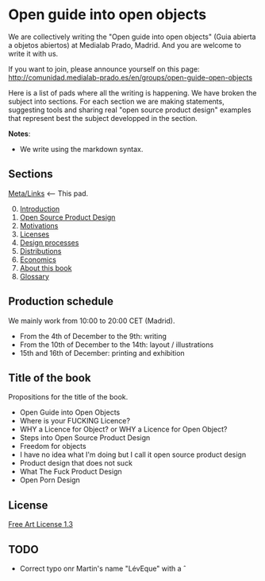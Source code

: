 Open guide into open objects
======================

We are collectively writing the "Open guide into open objects" (Guia abierta a objetos abiertos) at Medialab Prado, Madrid. And you are welcome to write it with us.

If you want to join, please announce yourself on this page:
http://comunidad.medialab-prado.es/en/groups/open-guide-open-objects

Here is a list of pads where all the writing is happening. We have broken the subject into sections. For each section we are making statements, suggesting tools and sharing real "open source product design" examples that represent best the subject developped in the section.

**Notes**: 
 - We write using the markdown syntax.

Sections
-------------

[Meta/Links]( https://mathieugabiot.titanpad.com/39 ) <-- This pad.

0. [Introduction]( https://xuv.titanpad.com/2 )
1. [Open Source Product Design]( https://mathieugabiot.titanpad.com/30 )
2. [Motivations]( https://mathieugabiot.titanpad.com/32 )
3. [Licenses]( https://mathieugabiot.titanpad.com/31 )
4. [Design processes]( https://mathieugabiot.titanpad.com/35 ) 
5. [Distributions]( https://mathieugabiot.titanpad.com/33 )
6. [Economics]( https://mathieugabiot.titanpad.com/34 ) 
7. [About this book]( https://xuv.titanpad.com/3 )
8. [Glossary]( https://xuv.titanpad.com/1 )


Production schedule
-----------------------------

We mainly work from 10:00 to 20:00 CET (Madrid).

 - From the 4th of December to the 9th: writing
 - From the 10th of December to the 14th: layout / illustrations
 - 15th and 16th of December: printing and exhibition

Title of the book
-----------------------
Propositions for the title of the book.

- Open Guide into Open Objects
- Where is your FUCKING Licence?
- WHY a Licence for Object? or WHY a Licence for Open Object?
- Steps into Open Source Product Design
- Freedom for objects
- I have no idea what I'm doing but I call it open source product design
- Product design that does not suck
- What The Fuck Product Design
- Open Porn Design

License
-----------
[Free Art License 1.3](http://artlibre.org/licence/lal/en/ )

TODO
---------
- Correct typo onr Martin's name "LévEque" with a &circ;


